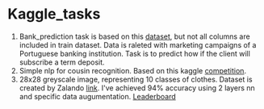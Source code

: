 # Kaggle_tasks

1. Bank_prediction task is based on this [dataset](https://archive.ics.uci.edu/ml/datasets/bank+marketing), but not all columns are included in train dataset. Data is raleted with marketing campaigns of a  Portuguese banking institution. Task is to predict how if the client will subscribe a term deposit.
2. Simple nlp for cousin recognition. Based on this kaggle [competition](https://www.kaggle.com/c/whats-cooking).
3. 28x28 greyscale image, representing 10 classes of clothes. Dataset is created by Zalando [link](https://www.kaggle.com/zalando-research/fashionmnist). I've achieved 94% accuracy using 2 layers nn and specific data augumentation. [Leaderboard](https://www.kaggle.com/c/ml1920-fashion-mnist/leaderboard)
